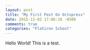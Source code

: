 ```yaml
---
layout: post
title: "My First Post On Octopress"
date: 2015-12-02 17:06:18 -0500
comments: true
categories: "Flatiron School" 
---
```

Hello World! This is a test. 